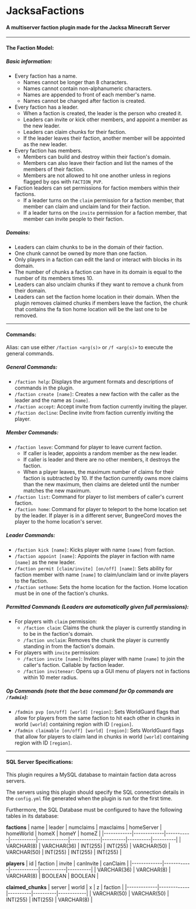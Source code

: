 # JacksaFactions
#### A multiserver faction plugin made for the Jacksa Minecraft Server

---

#### The Faction Model:
##### Basic information:
* Every faction has a name. 
	* Names cannot be longer than 8 characters.
	* Names cannot contain non-alphanumeric characters.
	* Names are appended to front of each member's name.
	* Names cannot be changed after faction is created.
* Every faction has a leader.
	* When a faction is created, the leader is the person who created it.
	* Leaders can invite or kick other members, and appoint a member as the new leader.
	* Leaders can claim chunks for their faction.
	* If the leader leaves their faction, another member will be appointed as the new leader.
* Every faction has members.
	* Members can build and destroy within their faction's domain.
	* Members can also leave their faction and list the names of the members of their faction.
	* Members are not allowed to hit one another unless in regions flagged by ops with `FACTION_PVP`.
* Faction leaders can set permissions for faction members within their factions.
  * If a leader turns on the `claim` permission for a faction member, that member can claim and unclaim land for their faction.
  * If a leader turns on the `invite` permission for a faction member, that member can invite people to their faction.
##### Domains:
* Leaders can claim chunks to be in the domain of their faction.
* One chunk cannot be owned by more than one faction.
* Only players in a faction can edit the land or interact with blocks in its domain.
* The number of chunks a faction can have in its domain is equal to the number of its members times 10.
* Leaders can also unclaim chunks if they want to remove a chunk from their domain.
* Leaders can set the faction home location in their domain. When the plugin removes claimed chunks if members leave the faction, the chunk that contains the fa tion home location will be the last one to be removed.

---

#### Commands:

Alias: can use either `/faction <arg(s)>` or `/f <arg(s)>` to execute the general commands.

##### General Commands:
* `/faction help`: Displays the argument formats and descriptions of commands in the plugin.
* `/faction create [name]`: Creates a new faction with the caller as the leader and the name as `[name]`.
* `/faction accept`: Accept invite from faction currently inviting the player.
* `/faction decline`: Decline invite from faction currently inviting the player.

##### Member Commands:
* `/faction leave`: Command for player to leave current faction. 
	* If caller is leader, appoints a random member as the new leader.
	* If caller is leader and there are no other members, it destroys the faction.
	* When a player leaves, the maximum number of claims for their faction is subtracted by 10. If the faction currently owns more claims than the new maximum, then claims are deleted until the number matches the new maximum.
* `/faction list`: Command for player to list members of caller's current faction.
* `/faction home`: Command for player to teleport to the home location set by the leader. If player is in a different server, BungeeCord moves the player to the home location's server.

##### Leader Commands:
* `/faction kick [name]`: Kicks player with name `[name]` from faction.
* `/faction appoint [name]`: Appoints the player in faction with name `[name]` as the new leader.
* `/faction permit [claim/invite] [on/off] [name]`: Sets ability for faction member with name `[name]` to claim/unclaim land or invite players to the faction.
* `/faction sethome`: Sets the home location for the faction. Home location must be in one of the faction's chunks.

##### Permitted Commands (Leaders are automatically given full permissions):
* For players with `claim` permission:
	* `/faction claim`: Claims the chunk the player is currently standing in to be in the faction's domain.
	* `/faction unclaim`: Removes the chunk the player is currently standing in from the faction's domain.
* For players with `invite` permission:
	* `/faction invite [name]`: Invites player with name `[name]` to join the caller's faction. Callable by faction leader.
	* `/faction invitenear`: Opens up a GUI menu of players not in factions within 10 meter radius.

##### Op Commands (note that the base command for Op commands are `/fadmin`):
* `/fadmin pvp [on/off] [world] [region]`: Sets WorldGuard flags that allow for players from the same faction to hit each other in chunks in world `[world]` containing region with ID `[region]`.
* `/fadmin claimable [on/off] [world] [region]`: Sets WorldGuard flags that allow for players to claim land in chunks in world `[world]` containing region with ID `[region]`.

---

#### SQL Server Specifications:

This plugin requires a MySQL database to maintain faction data across servers.

The servers using this plugin should specify the SQL connection details in the `config.yml` file generated when the plugin is run for the first time.

Furthermore, the SQL Database must be configured to have the following tables in its database:

**factions**
| name       | leader      | numclaims | maxclaims | homeServer  | homeWorld   | homeX    | homeY    | homeZ    |
|------------|-------------|-----------|-----------|-------------|-------------|----------|----------|----------|
| VARCHAR(8) | VARCHAR(36) | INT(255)  | INT(255)  | VARCHAR(50) | VARCHAR(50) | INT(255) | INT(255) | INT(255) |

**players**
| id          | faction    | invite     | canInvite | canClaim |
|-------------|------------|------------|-----------|----------|
| VARCHAR(36) | VARCHAR(8) | VARCHAR(8) | BOOLEAN   | BOOLEAN  |

**claimed_chunks**
| server      | world       | x        | z        | faction    |
|-------------|-------------|----------|----------|------------|
| VARCHAR(50) | VARCHAR(50) | INT(255) | INT(255) | VARCHAR(8) |
